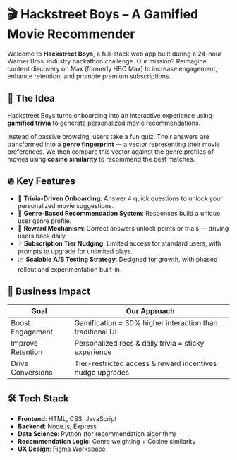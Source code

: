 # 🎬 Hackstreet Boys – A Gamified Movie Recommender

Welcome to **Hackstreet Boys**, a full-stack web app built during a 24-hour Warner Bros. industry hackathon challenge. Our mission? Reimagine content discovery on Max (formerly HBO Max) to increase engagement, enhance retention, and promote premium subscriptions.

## 🧠 The Idea

Hackstreet Boys turns onboarding into an interactive experience using **gamified trivia** to generate personalized movie recommendations.

Instead of passive browsing, users take a fun quiz. Their answers are transformed into a **genre fingerprint** — a vector representing their movie preferences. We then compare this vector against the genre profiles of movies using **cosine similarity** to recommend the best matches.

## 🔥 Key Features

- 🎲 **Trivia-Driven Onboarding**: Answer 4 quick questions to unlock your personalized movie suggestions.
- 🧠 **Genre-Based Recommendation System**: Responses build a unique user genre profile.
- 🎁 **Reward Mechanism**: Correct answers unlock points or trials — driving users back daily.
- 💡 **Subscription Tier Nudging**: Limited access for standard users, with prompts to upgrade for unlimited plays.
- 📈 **Scalable A/B Testing Strategy**: Designed for growth, with phased rollout and experimentation built-in.

## 💼 Business Impact

| Goal              | Our Approach                                              |
| ----------------- | --------------------------------------------------------- |
| Boost Engagement  | Gamification = 30% higher interaction than traditional UI |
| Improve Retention | Personalized recs & daily trivia = sticky experience      |
| Drive Conversions | Tier-restricted access & reward incentives nudge upgrades |

## 🛠 Tech Stack

- **Frontend**: HTML, CSS, JavaScript
- **Backend**: Node.js, Express
- **Data Science**: Python (for recommendation algorithm)
- **Recommendation Logic**: Genre weighting + Cosine similarity
- **UX Design**: [Figma Workspace](https://www.figma.com/design/qCzEskhKicFYSgfaL0EoPA/Industry-Project---UX-Team-Workspace?node-id=11-209&t=tjkqUEiRxOgvovjH-1)

